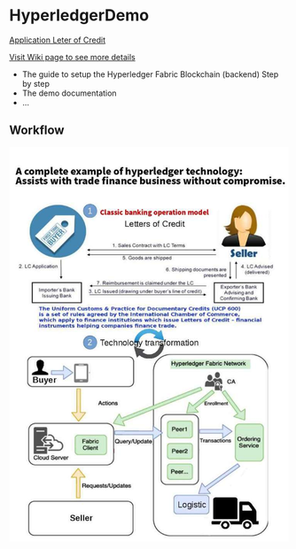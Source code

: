 # HyperledgerDemo
 [Application Leter of Credit](http://52.23.161.130:8080/)
 
 [Visit Wiki page to see more details](https://github.com/reapra-hbaocr/HyperledgerDemo/wiki)
 
 * The guide to setup the Hyperledger Fabric Blockchain (backend) Step by step
 * The demo documentation
 * ...
 
 ## Workflow
 
 ![](LoC.jpg)
 

